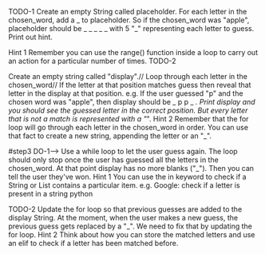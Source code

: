 TODO-1
Create an empty String called placeholder.
For each letter in the chosen_word, add a _ to placeholder.
So if the chosen_word was "apple", placeholder should be _ _ _ _ _ with 5 "_" representing each letter to guess.
Print out hint.

 Hint 1 
Remember you can use the range() function inside a loop to carry out an action for a particular number of times.
TODO-2

Create an empty string called "display".//
Loop through each letter in the chosen_word//
If the letter at that position matches guess then reveal that letter in the display at that position.
e.g. If the user guessed "p" and the chosen word was "apple", then display should be _ p p _ _.
Print display and you should see the guessed letter in the correct position.
But every letter that is not a match is represented with a "_".
 Hint 2 
Remember that the for loop will go through each letter in the chosen_word in order.
You can use that fact to create a new string, appending the letter or an "_".


#step3
DO-1-->
Use a while loop to let the user guess again.
The loop should only stop once the user has guessed all the letters in the chosen_word.
At that point display has no more blanks ("_"). Then you can tell the user they've won.
 Hint 1 
You can use the in keyword to check if a String or List contains a particular item.
e.g. Google: check if a letter is present in a string python

TODO-2
Update the for loop so that previous guesses are added to the display String.
At the moment, when the user makes a new guess, the previous guess gets replaced by a "_". We need to fix that by updating the for loop.
 Hint 2 
Think about how you can store the matched letters and use an elif to check if a letter has been matched before.



